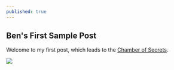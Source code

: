 ```yaml
---
published: true
---
```


## Ben's First Sample Post

Welcome to my first post, which leads to the [Chamber of Secrets](http://harrypotter.wikia.com/wiki/Chamber_of_Secrets).

![](http://mediaroom.scholastic.com/files/hp2.jpg)